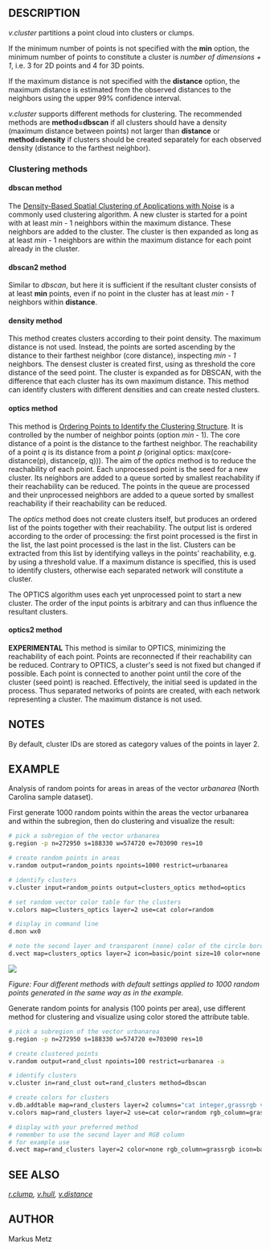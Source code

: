 ## DESCRIPTION

*v.cluster* partitions a point cloud into clusters or clumps.

If the minimum number of points is not specified with the **min**
option, the minimum number of points to constitute a cluster is *number
of dimensions + 1*, i.e. 3 for 2D points and 4 for 3D points.

If the maximum distance is not specified with the **distance** option,
the maximum distance is estimated from the observed distances to the
neighbors using the upper 99% confidence interval.

*v.cluster* supports different methods for clustering. The recommended
methods are **method=dbscan** if all clusters should have a density
(maximum distance between points) not larger than **distance** or
**method=density** if clusters should be created separately for each
observed density (distance to the farthest neighbor).

### Clustering methods

#### dbscan method

The [Density-Based Spatial Clustering of Applications with
Noise](https://en.wikipedia.org/wiki/DBSCAN) is a commonly used
clustering algorithm. A new cluster is started for a point with at least
*min* - 1 neighbors within the maximum distance. These neighbors are
added to the cluster. The cluster is then expanded as long as at least
*min* - 1 neighbors are within the maximum distance for each point
already in the cluster.

#### dbscan2 method

Similar to *dbscan*, but here it is sufficient if the resultant cluster
consists of at least **min** points, even if no point in the cluster has
at least *min - 1* neighbors within **distance**.

#### density method

This method creates clusters according to their point density. The
maximum distance is not used. Instead, the points are sorted ascending
by the distance to their farthest neighbor (core distance), inspecting
*min - 1* neighbors. The densest cluster is created first, using as
threshold the core distance of the seed point. The cluster is expanded
as for DBSCAN, with the difference that each cluster has its own maximum
distance. This method can identify clusters with different densities and
can create nested clusters.

#### optics method

This method is [Ordering Points to Identify the Clustering
Structure](https://en.wikipedia.org/wiki/OPTICS_algorithm). It is
controlled by the number of neighbor points (option *min* - 1). The core
distance of a point is the distance to the farthest neighbor. The
reachability of a point *q* is its distance from a point *p* (original
optics: max(core-distance(p), distance(p, q))). The aim of the *optics*
method is to reduce the reachability of each point. Each unprocessed
point is the seed for a new cluster. Its neighbors are added to a queue
sorted by smallest reachability if their reachability can be reduced.
The points in the queue are processed and their unprocessed neighbors
are added to a queue sorted by smallest reachability if their
reachability can be reduced.

The *optics* method does not create clusters itself, but produces an
ordered list of the points together with their reachability. The output
list is ordered according to the order of processing: the first point
processed is the first in the list, the last point processed is the last
in the list. Clusters can be extracted from this list by identifying
valleys in the points' reachability, e.g. by using a threshold value. If
a maximum distance is specified, this is used to identify clusters,
otherwise each separated network will constitute a cluster.

The OPTICS algorithm uses each yet unprocessed point to start a new
cluster. The order of the input points is arbitrary and can thus
influence the resultant clusters.

#### optics2 method

**EXPERIMENTAL** This method is similar to OPTICS, minimizing the
reachability of each point. Points are reconnected if their reachability
can be reduced. Contrary to OPTICS, a cluster's seed is not fixed but
changed if possible. Each point is connected to another point until the
core of the cluster (seed point) is reached. Effectively, the initial
seed is updated in the process. Thus separated networks of points are
created, with each network representing a cluster. The maximum distance
is not used.

## NOTES

By default, cluster IDs are stored as category values of the points in
layer 2.

## EXAMPLE

Analysis of random points for areas in areas of the vector *urbanarea*
(North Carolina sample dataset).

First generate 1000 random points within the areas the vector urbanarea
and within the subregion, then do clustering and visualize the result:

```bash
# pick a subregion of the vector urbanarea
g.region -p n=272950 s=188330 w=574720 e=703090 res=10

# create random points in areas
v.random output=random_points npoints=1000 restrict=urbanarea

# identify clusters
v.cluster input=random_points output=clusters_optics method=optics

# set random vector color table for the clusters
v.colors map=clusters_optics layer=2 use=cat color=random

# display in command line
d.mon wx0

# note the second layer and transparent (none) color of the circle border
d.vect map=clusters_optics layer=2 icon=basic/point size=10 color=none
```

![](v_cluster_4_methods.png)

*Figure: Four different methods with default settings applied to 1000
random points generated in the same way as in the example.*

Generate random points for analysis (100 points per area), use different
method for clustering and visualize using color stored the attribute
table.

```bash
# pick a subregion of the vector urbanarea
g.region -p n=272950 s=188330 w=574720 e=703090 res=10

# create clustered points
v.random output=rand_clust npoints=100 restrict=urbanarea -a

# identify clusters
v.cluster in=rand_clust out=rand_clusters method=dbscan

# create colors for clusters
v.db.addtable map=rand_clusters layer=2 columns="cat integer,grassrgb varchar(11)"
v.colors map=rand_clusters layer=2 use=cat color=random rgb_column=grassrgb

# display with your preferred method
# remember to use the second layer and RGB column
# for example use
d.vect map=rand_clusters layer=2 color=none rgb_column=grassrgb icon=basic/circle
```

## SEE ALSO

*[r.clump](r.clump.md), [v.hull](v.hull.md),
[v.distance](v.distance.md)*

## AUTHOR

Markus Metz
